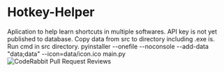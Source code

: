 # Hotkey-Helper
Aplication to help learn shortcuts in multiple softwares.
API key is not yet published to database.
Copy data from src to directory including .exe is.
Run cmd in src directory.
pyinstaller --onefile --noconsole --add-data "data;data" --icon=data/icon.ico main.py
![CodeRabbit Pull Request Reviews](https://img.shields.io/coderabbit/prs/github/rob1010/Hotkey-Helper?utm_source=oss&utm_medium=github&utm_campaign=rob1010%2FHotkey-Helper&labelColor=171717&color=FF570A&link=https%3A%2F%2Fcoderabbit.ai&label=CodeRabbit+Reviews)
